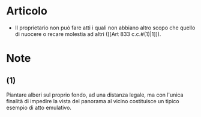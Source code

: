 # Articolo

- Il proprietario non può fare atti i quali non abbiano altro scopo che quello di nuocere o recare molestia ad altri ([[Art 833 c.c.#(1)|1]]).

# Note

## (1)
Piantare alberi sul proprio fondo, ad una distanza legale, ma con l'unica finalità di impedire la vista del panorama al vicino costituisce un tipico esempio di atto emulativo.